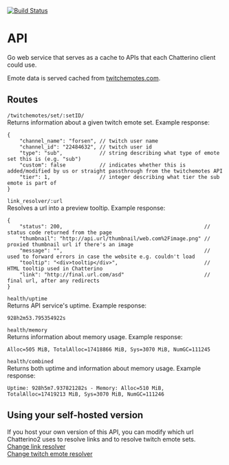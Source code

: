 [![Build Status](https://img.shields.io/endpoint.svg?url=https%3A%2F%2Factions-badge.atrox.dev%2FChatterino%2Fapi%2Fbadge&style=flat)](https://actions-badge.atrox.dev/Chatterino/api/goto)

# API

Go web service that serves as a cache to APIs that each Chatterino client could use.

Emote data is served cached from [twitchemotes.com](https://twitchemotes.com/).

## Routes
`/twitchemotes/set/:setID/`  
Returns information about a given twitch emote set. Example response:
```
{
    "channel_name": "forsen", // twitch user name
    "channel_id": "22484632", // twitch user id
    "type": "sub",            // string describing what type of emote set this is (e.g. "sub")
    "custom": false           // indicates whether this is added/modified by us or straight passthrough from the twitchemotes API
    "tier": 1,                // integer describing what tier the sub emote is part of
}
```

`link_resolver/:url`  
Resolves a url into a preview tooltip. Example response:
```
{
    "status": 200,                                              // status code returned from the page
    "thumbnail": "http://api.url/thumbnail/web.com%2Fimage.png" // proxied thumbnail url if there's an image
    "message": "",                                              // used to forward errors in case the website e.g. couldn't load
    "tooltip": "<div>tooltip</div>",                            // HTML tooltip used in Chatterino
    "link": "http://final.url.com/asd"                          // final url, after any redirects
}
```

`health/uptime`  
Returns API service's uptime. Example response:
```
928h2m53.795354922s
```

`health/memory`  
Returns information about memory usage. Example response:
```
Alloc=505 MiB, TotalAlloc=17418866 MiB, Sys=3070 MiB, NumGC=111245
```

`health/combined`  
Returns both uptime and information about memory usage. Example response:
```
Uptime: 928h5m7.937821282s - Memory: Alloc=510 MiB, TotalAlloc=17419213 MiB, Sys=3070 MiB, NumGC=111246
```

## Using your self-hosted version
If you host your own version of this API, you can modify which url Chatterino2 uses to resolve links and to resolve twitch emote sets.  
[Change link resolver](https://github.com/Chatterino/chatterino2/blob/master/docs/ENV.md#chatterino2_link_resolver_url)  
[Change twitch emote resolver](https://github.com/Chatterino/chatterino2/blob/master/docs/ENV.md#chatterino2_twitch_emote_set_resolver_url)  
